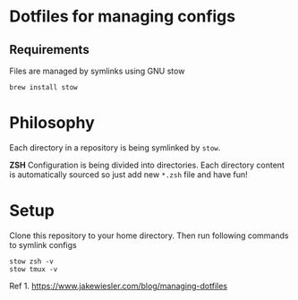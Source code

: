 # Dotfiles for managing configs

## Requirements

Files are managed by symlinks using GNU stow

```shell
brew install stow
```

# Philosophy

Each directory in a repository is being symlinked by `stow`.

**ZSH**
Configuration is being divided into directories. Each directory content is automatically sourced so just add new `*.zsh` file and have fun!

# Setup

Clone this repository to your home directory. Then run following commands to symlink configs

```shell
stow zsh -v
stow tmux -v
```

Ref 1. https://www.jakewiesler.com/blog/managing-dotfiles
